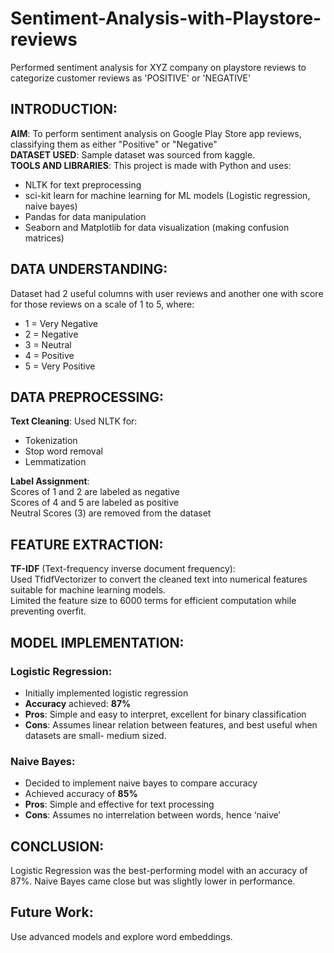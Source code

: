# Sentiment-Analysis-with-Playstore-reviews
Performed sentiment analysis for XYZ company on playstore reviews to categorize customer reviews as 'POSITIVE' or 'NEGATIVE'

## INTRODUCTION:

**AIM**: To perform sentiment analysis on Google Play Store app reviews, classifying them as either "Positive" or "Negative" <br>
**DATASET USED**: Sample dataset was sourced from kaggle.<br>
**TOOLS AND LIBRARIES**: This project is made with Python and uses:<br>
- NLTK for text preprocessing<br>
- sci-kit learn for machine learning for ML models (Logistic regression, naive bayes)<br>
- Pandas for data manipulation<br>
- Seaborn and Matplotlib  for data visualization (making confusion matrices)<br>

## DATA UNDERSTANDING:
Dataset had 2 useful columns with user reviews and another one with score for those  reviews on a scale of 1 to 5, where:<br>
- 1 = Very Negative<br>
- 2 = Negative<br>
- 3 = Neutral <br>
- 4 = Positive<br>
- 5 =  Very Positive<br>

## DATA PREPROCESSING:
**Text Cleaning**: Used NLTK for:<br>
- Tokenization<br>
- Stop word removal<br>
- Lemmatization<br>

**Label Assignment**:<br>
Scores of 1 and 2 are labeled as negative<br>
Scores of 4 and 5 are labeled as positive<br>
Neutral Scores (3) are removed from the dataset<br>

## FEATURE EXTRACTION:
**TF-IDF** (Text-frequency inverse document frequency): <br>
Used TfidfVectorizer to convert the cleaned text into numerical features suitable for machine learning models.<br>
Limited the feature size to 6000 terms for efficient computation while preventing overfit.<br>

## MODEL IMPLEMENTATION:
### **Logistic Regression**: 
- Initially implemented logistic regression<br>
- **Accuracy** achieved: **87%** <br>
- **Pros**: Simple and easy to interpret, excellent for binary classification<br>
- **Cons**: Assumes linear relation between features, and best useful when datasets are small- medium sized.<br>

### **Naive Bayes**:
- Decided to implement naive bayes to compare accuracy<br>
- Achieved accuracy of **85%** <br>
- **Pros**: Simple and effective for text processing<br>
- **Cons**: Assumes no interrelation between words, hence ‘naive’ <br>

## CONCLUSION:
Logistic Regression was the best-performing model with an accuracy of 87%. Naive Bayes came close but was slightly lower in performance.

## Future Work:
Use advanced models and explore word embeddings.
